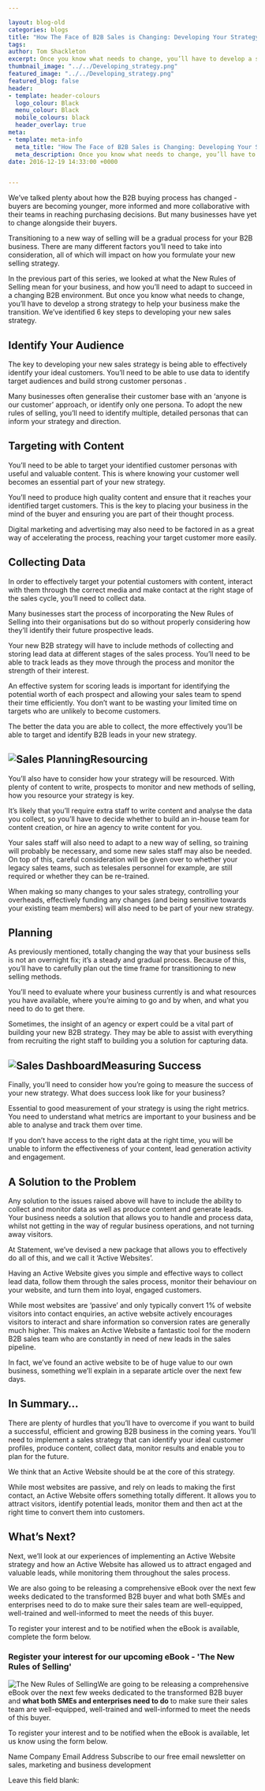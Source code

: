 ```yaml
--- 

layout: blog-old
categories: blogs
title: "How The Face of B2B Sales is Changing: Developing Your Strategy"
tags:
author: Tom Shackleton
excerpt: Once you know what needs to change, you’ll have to develop a strong strategy to help your business make the transition. We’ve identified 6 key steps to developing your new sales strategy.
thumbnail_image: "../../Developing_strategy.png"
featured_image: "../../Developing_strategy.png"
featured_blog: false
header:
- template: header-colours
  logo_colour: Black
  menu_colour: Black
  mobile_colours: black
  header_overlay: true
meta:
- template: meta-info
  meta_title: "How The Face of B2B Sales is Changing: Developing Your Strategy"
  meta_description: Once you know what needs to change, you’ll have to develop a strong strategy to help your business make the transition. We’ve identified 6 key steps to developing your new sales strategy.
date: 2016-12-19 14:33:00 +0000


--- 
```

We’ve talked plenty about how the B2B buying process has changed - buyers are becoming younger, more informed and more collaborative with their teams in reaching purchasing decisions. But many businesses have yet to change alongside their buyers.

Transitioning to a new way of selling will be a gradual process for your B2B business. There are many different factors you’ll need to take into consideration, all of which will impact on how you formulate your new selling strategy.

In the previous part of this series, we looked at what the New Rules of Selling mean for your business, and how you’ll need to adapt to succeed in a changing B2B environment. But once you know what needs to change, you’ll have to develop a strong strategy to help your business make the transition. We’ve identified 6 key steps to developing your new sales strategy.  
  
  

Identify Your Audience
----------------------

The key to developing your new sales strategy is being able to effectively identify your ideal customers. You’ll need to be able to use data to identify target audiences and build strong customer personas .

Many businesses often generalise their customer base with an ‘anyone is our customer’ approach, or identify only one persona. To adopt the new rules of selling, you’ll need to identify multiple, detailed personas that can inform your strategy and direction.  
  
  

Targeting with Content
----------------------

You’ll need to be able to target your identified customer personas with useful and valuable content. This is where knowing your customer well becomes an essential part of your new strategy.

You’ll need to produce high quality content and ensure that it reaches your identified target customers. This is the key to placing your business in the mind of the buyer and ensuring you are part of their thought process.

Digital marketing and advertising may also need to be factored in as a great way of accelerating the process, reaching your target customer more easily.  
  
  

Collecting Data
---------------

In order to effectively target your potential customers with content, interact with them through the correct media and make contact at the right stage of the sales cycle, you’ll need to collect data.

Many businesses start the process of incorporating the New Rules of Selling into their organisations but do so without properly considering how they’ll identify their future prospective leads.

Your new B2B strategy will have to include methods of collecting and storing lead data at different stages of the sales process. You’ll need to be able to track leads as they move through the process and monitor the strength of their interest.

An effective system for scoring leads is important for identifying the potential worth of each prospect and allowing your sales team to spend their time efficiently. You don’t want to be wasting your limited time on targets who are unlikely to become customers.

The better the data you are able to collect, the more effectively you’ll be able to target and identify B2B leads in your new strategy.  
  
  

![Sales Planning](../../how-the-face-of-b2b-sales-is-changing/sales-planning.jpg)Resourcing
--------------------------------------------------------------------------------------------------------------------

You’ll also have to consider how your strategy will be resourced. With plenty of content to write, prospects to monitor and new methods of selling, how you resource your strategy is key.

It’s likely that you’ll require extra staff to write content and analyse the data you collect, so you’ll have to decide whether to build an in-house team for content creation, or hire an agency to write content for you.

Your sales staff will also need to adapt to a new way of selling, so training will probably be necessary, and some new sales staff may also be needed. On top of this, careful consideration will be given over to whether your legacy sales teams, such as telesales personnel for example, are still required or whether they can be re-trained.

When making so many changes to your sales strategy, controlling your overheads, effectively funding any changes (and being sensitive towards your existing team members) will also need to be part of your new strategy.  
  
  

Planning
--------

As previously mentioned, totally changing the way that your business sells is not an overnight fix; it’s a steady and gradual process. Because of this, you’ll have to carefully plan out the time frame for transitioning to new selling methods.

You’ll need to evaluate where your business currently is and what resources you have available, where you’re aiming to go and by when, and what you need to do to get there.

Sometimes, the insight of an agency or expert could be a vital part of building your new B2B strategy. They may be able to assist with everything from recruiting the right staff to building you a solution for capturing data.  
  
  

![Sales Dashboard](../../how-the-face-of-b2b-sales-is-changing/sales-dashboard.jpg)Measuring Success
-----------------------------------------------------------------------------------------------------------------------------

Finally, you’ll need to consider how you’re going to measure the success of your new strategy. What does success look like for your business?

Essential to good measurement of your strategy is using the right metrics. You need to understand what metrics are important to your business and be able to analyse and track them over time.

If you don’t have access to the right data at the right time, you will be unable to inform the effectiveness of your content, lead generation activity and engagement.  
  
  

A Solution to the Problem
-------------------------

Any solution to the issues raised above will have to include the ability to collect and monitor data as well as produce content and generate leads. Your business needs a solution that allows you to handle and process data, whilst not getting in the way of regular business operations, and not turning away visitors.

At Statement, we’ve devised a new package that allows you to effectively do all of this, and we call it ‘Active Websites’.

Having an Active Website gives you simple and effective ways to collect lead data, follow them through the sales process, monitor their behaviour on your website, and turn them into loyal, engaged customers.

While most websites are ‘passive’ and only typically convert 1% of website visitors into contact enquiries, an active website actively encourages visitors to interact and share information so conversion rates are generally much higher. This makes an Active Website a fantastic tool for the modern B2B sales team who are constantly in need of new leads in the sales pipeline.

In fact, we’ve found an active website to be of huge value to our own business, something we’ll explain in a separate article over the next few days.  
  
  

In Summary…
-----------

There are plenty of hurdles that you’ll have to overcome if you want to build a successful, efficient and growing B2B business in the coming years. You’ll need to implement a sales strategy that can identify your ideal customer profiles, produce content, collect data, monitor results and enable you to plan for the future.

We think that an Active Website should be at the core of this strategy.

While most websites are passive, and rely on leads to making the first contact, an Active Website offers something totally different. It allows you to attract visitors, identify potential leads, monitor them and then act at the right time to convert them into customers.  
  
  

What’s Next?
------------

Next, we’ll look at our experiences of implementing an Active Website strategy and how an Active Website has allowed us to attract engaged and valuable leads, while monitoring them throughout the sales process.

We are also going to be releasing a comprehensive eBook over the next few weeks dedicated to the transformed B2B buyer and what both SMEs and enterprises need to do to make sure their sales team are well-equipped, well-trained and well-informed to meet the needs of this buyer.

To register your interest and to be notified when the eBook is available, complete the form below.

  

### Register your interest for our upcoming eBook - 'The New Rules of Selling'

![The New Rules of Selling](../../how-the-face-of-b2b-sales-is-changing/cover.png)We are going to be releasing a comprehensive eBook over the next few weeks dedicated to the transformed B2B buyer and **what both SMEs and enterprises need to do** to make sure their sales team are well-equipped, well-trained and well-informed to meet the needs of this buyer.

To register your interest and to be notified when the eBook is available, let us know using the form below.

Name Company Email Address Subscribe to our free email newsletter on sales, marketing and business development

Leave this field blank: